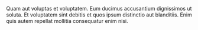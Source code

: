 Quam aut voluptas et voluptatem. Eum ducimus accusantium dignissimos ut soluta. Et voluptatem sint debitis et quos ipsum distinctio aut blanditiis. Enim quis autem repellat mollitia consequatur enim nisi.